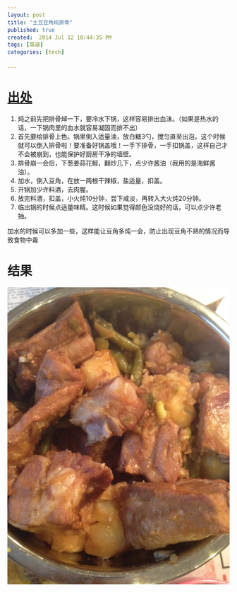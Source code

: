 ```yaml
---
layout: post
title: "土豆豆角炖排骨"
published: true
created:  2014 Jul 12 10:44:35 PM
tags: [菜谱]
categories: [tech]

---
```


# [出处](http://www.xinshipu.com/%E7%BB%8F%E5%85%B8%E4%B8%9C%E5%8C%97%E8%8F%9C%E2%80%94%E6%8E%92%E9%AA%A8%E7%82%96%E8%B1%86%E8%A7%92-68565.htm) 

1. 炖之前先把排骨焯一下，要冷水下锅，这样容易排出血沫。（如果是热水的话，一下锅肉里的血水就容易凝固而排不出） 
2. 首先要给排骨上色。锅里倒入适量油，放白糖3勺，搅匀直至出泡，这个时候就可以倒入排骨啦！要准备好锅盖哦！一手下排骨，一手扣锅盖，这样自己才不会被崩到，也能保护好厨房干净的墙壁。 
3. 排骨崩一会后，下葱姜蒜花椒，翻炒几下，点少许酱油（我用的是海鲜酱油）。 
4. 加水，倒入豆角，在放一两根干辣椒，盐适量，扣盖。 
5. 开锅加少许料酒，去肉腥。 
6. 放完料酒，扣盖，小火炖10分钟，尝下咸淡，再转入大火炖20分钟。 
7. 临出锅的时候点适量味精。这时候如果觉得颜色没烧好的话，可以点少许老抽。

加水的时候可以多加一些，这样能让豆角多炖一会，防止出现豆角不熟的情况而导致食物中毒

# 结果

![tudou-doujiao-paigu](/images/caipu-recipe/tudou-doujiao-paigu.jpg "tudou-doujiao-paigu")
